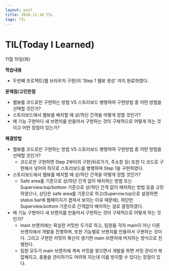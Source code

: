 ```yaml
---
layout: post
title: 2020.11.10 TIL
tags: TIL
---
```

# TIL(Today I Learned)

11월 10일(화)

**학습내용**

- 두번째 프로젝트(웹 브라우저 구현)의 'Step 1 웹뷰 생성' 까지 완료하였다.

**문제점/고민한점**

- 웹뷰를 코드로만 구현하는 방법 VS 스토리보드 병행하여 구현방법 중 어떤 방법을 선택할 것인가?
- 스토리보드에서 웹뷰를 배치할 때 상/하단 간격을 어떻게 정할 것인가?
- 매 기능 구현마다 새 브렌치를 만들어서 구현하는 것이 구체적으로 어떻게 하는 것이고 어떤 장점이 있는가?

**해결방법**

- 웹뷰를 코드로만 구현하는 방법 VS 스토리보드 병행하여 구현방법 중 어떤 방법을 선택할 것인가?
    - 코드로만 구현하면 Step 2부터의 구현(뒤로가기, 주소창 등) 또한 다 코드로 구현해서 넣어야 하므로 스토리보드를 병행하여 Step 1을 구현하였다.
- 스토리보드에서 웹뷰를 배치할 때 상/하단 간격을 어떻게 정할 것인가?
    - Safe area를 기준으로 상/하단 간격 없이 배치하는 방법 또는 Superview.top/bottom 기준으로 상/하단 간격 없이 배치하는 방법 등을 고민하였으나, 상단은 safe area를 기준으로 하고(Superviw.top으로 설정하면 status bar에 웹페이지가 겹쳐서 보이는 이유 때문에), 하단만 Superview.bottom 기준으로 간격없이 배치하는 걸로 결정하였다.
- 매 기능 구현마다 새 브렌치를 만들어서 구현하는 것이 구체적으로 어떻게 하는 것인가?
    - main 브렌치에는 확실한 커밋만 두기로 하고, 팀원들 각자 main이 아닌 다른 브렌치에서 개발을 진행하며, 또한 기능별로 브렌치를 만들어서 구현하는 것이다. 그리고 구현한 커밋이 확신이 생기면 main 브렌치에 머지하는 방식으로 진행한다.
    - 팀원 모두가 main 브렌치에 계속 커밋을 쌓으면서 개발을 하면 커밋 관리가 복잡해지고, 충돌을 관리하기도 어려워 지는데 이를 방지할 수 있다는 장점이 있다.
